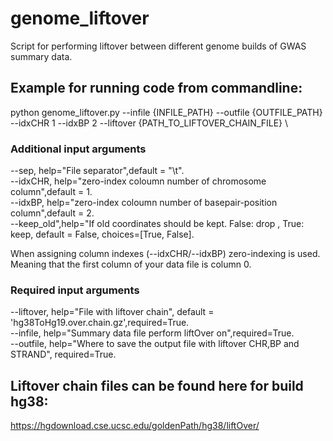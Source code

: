 # genome_liftover
Script for performing liftover between different genome builds of GWAS summary data.

## Example for running code from commandline:
python genome_liftover.py --infile {INFILE_PATH} --outfile {OUTFILE_PATH}  --idxCHR 1 --idxBP 2 --liftover {PATH_TO_LIFTOVER_CHAIN_FILE} \

### Additional input arguments
--sep, help="File separator",default = "\t".     
--idxCHR, help="zero-index coloumn number of chromosome column",default = 1.    
--idxBP, help="zero-index coloumn number of basepair-position column",default = 2.   
--keep_old",help="If old coordinates should be kept. False: drop , True: keep, default = False, choices=[True, False].   

When assigning column indexes (--idxCHR/--idxBP) zero-indexing is used. Meaning that the first column of your data file is column 0.
### Required input arguments
--liftover, help="File with liftover chain", default = 'hg38ToHg19.over.chain.gz',required=True.   
--infile, help="Summary data file perform liftOver on",required=True.   
--outfile, help="Where to save the output file with liftover CHR,BP and STRAND", required=True.   





## Liftover chain files can be found here for build hg38:
https://hgdownload.cse.ucsc.edu/goldenPath/hg38/liftOver/
